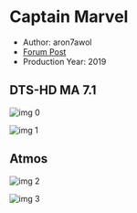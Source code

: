 # Captain Marvel

* Author: aron7awol
* [Forum Post](https://www.avsforum.com/threads/bass-eq-for-filtered-movies.2995212/post-58108028)
* Production Year: 2019

## DTS-HD MA 7.1

![img 0](https://i.imgur.com/Oe0E2r4.jpg)

![img 1](https://i.imgur.com/mdqaiCs.jpg)

## Atmos

![img 2](https://i.imgur.com/E5lFdv7.jpg)

![img 3](https://i.imgur.com/xsX9Hkk.png)

